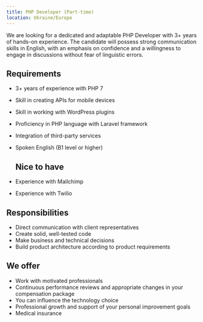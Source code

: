 ```yaml
---
title: PHP Developer (Part-time)
location: Ukraine/Europe
---
```



We are looking for a dedicated and adaptable PHP Developer with 3+ years of hands-on experience. The candidate will possess strong communication skills in English, with an emphasis on confidence and a willingness to engage in discussions without fear of linguistic errors.



##    Requirements

* 3+ years of experience with PHP 7
* Skill in creating APIs for mobile devices
* Skill in working with WordPress plugins
* Proficiency in PHP language with Laravel framework
* Integration of third-party services
* Spoken English (B1 level or higher)

  ## Nice to have
* Experience with Mailchimp
* Experience with Twilio

##    Responsibilities

* Direct communication with client representatives
* Create solid, well-tested code
* Make business and technical decisions
* Build product architecture according to product requirements

##    We offer

* Work with motivated professionals
* Continuous performance reviews and appropriate changes in your compensation package
* You can influence the technology choice
* Professional growth and support of your personal improvement goals
* Medical insurance